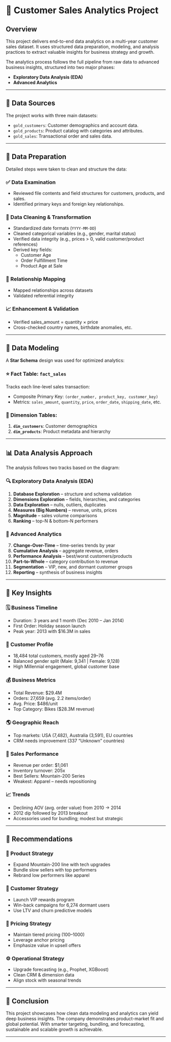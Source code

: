 # 🧠 Customer Sales Analytics Project

## Overview

This project delivers end-to-end data analytics on a multi-year customer sales dataset. It uses structured data preparation, modeling, and analysis practices to extract valuable insights for business strategy and growth.

The analytics process follows the full pipeline from raw data to advanced business insights, structured into two major phases:

- **Exploratory Data Analysis (EDA)**
- **Advanced Analytics**

---

## 📁 Data Sources

The project works with three main datasets:

- `gold_customers`: Customer demographics and account data.
- `gold_products`: Product catalog with categories and attributes.
- `gold_sales`: Transactional order and sales data.

---

## 🔧 Data Preparation

Detailed steps were taken to clean and structure the data:

### ✅ Data Examination
- Reviewed file contents and field structures for customers, products, and sales.
- Identified primary keys and foreign key relationships.

### 🧹 Data Cleaning & Transformation
- Standardized date formats (`YYYY-MM-DD`)
- Cleaned categorical variables (e.g., gender, marital status)
- Verified data integrity (e.g., prices > 0, valid customer/product references)
- Derived key fields:
  - Customer Age
  - Order Fulfillment Time
  - Product Age at Sale

### 🔗 Relationship Mapping
- Mapped relationships across datasets
- Validated referential integrity

### 📈 Enhancement & Validation
- Verified sales_amount = quantity × price
- Cross-checked country names, birthdate anomalies, etc.

---

## 🧱 Data Modeling

A **Star Schema** design was used for optimized analytics:

### ⭐ Fact Table: `fact_sales`
Tracks each line-level sales transaction:
- Composite Primary Key: `(order_number, product_key, customer_key)`
- Metrics: `sales_amount`, `quantity`, `price`, `order_date`, `shipping_date`, etc.

### 📐 Dimension Tables:
1. **`dim_customers`**: Customer demographics
2. **`dim_products`**: Product metadata and hierarchy

---

## 📊 Data Analysis Approach

The analysis follows two tracks based on the diagram:

### 🔍 Exploratory Data Analysis (EDA)

1. **Database Exploration** – structure and schema validation  
2. **Dimensions Exploration** – fields, hierarchies, and categories  
3. **Data Exploration** – nulls, outliers, duplicates  
4. **Measures (Big Numbers)** – revenue, units, prices  
5. **Magnitude** – sales volume comparisons  
6. **Ranking** – top-N & bottom-N performers  

### 🔬 Advanced Analytics

7. **Change-Over-Time** – time-series trends by year  
8. **Cumulative Analysis** – aggregate revenue, orders  
9. **Performance Analysis** – best/worst customers/products  
10. **Part-to-Whole** – category contribution to revenue  
11. **Segmentation** – VIP, new, and dormant customer groups  
12. **Reporting** – synthesis of business insights  

---

## 📌 Key Insights

### 🗓️ Business Timeline
- Duration: 3 years and 1 month (Dec 2010 – Jan 2014)
- First Order: Holiday season launch
- Peak year: 2013 with $16.3M in sales

### 👤 Customer Profile
- 18,484 total customers, mostly aged 29–76
- Balanced gender split (Male: 9,341 | Female: 9,128)
- High Millennial engagement, global customer base

### 💰 Business Metrics
- Total Revenue: $29.4M
- Orders: 27,659 (avg. 2.2 items/order)
- Avg. Price: $486/unit
- Top Category: Bikes ($28.3M revenue)

### 🌎 Geographic Reach
- Top markets: USA (7,482), Australia (3,591), EU countries
- CRM needs improvement (337 “Unknown” countries)

### 🧾 Sales Performance
- Revenue per order: $1,061
- Inventory turnover: 205x
- Best Sellers: Mountain-200 Series
- Weakest: Apparel – needs repositioning

### 📈 Trends
- Declining AOV (avg. order value) from 2010 → 2014
- 2012 dip followed by 2013 breakout
- Accessories used for bundling; modest but strategic

---

## 🧭 Recommendations

### 🎯 Product Strategy
- Expand Mountain-200 line with tech upgrades
- Bundle slow sellers with top performers
- Rebrand low performers like apparel

### 🧑 Customer Strategy
- Launch VIP rewards program
- Win-back campaigns for 6,274 dormant users
- Use LTV and churn predictive models

### 💸 Pricing Strategy
- Maintain tiered pricing ($100–$1000)
- Leverage anchor pricing
- Emphasize value in upsell offers

### ⚙️ Operational Strategy
- Upgrade forecasting (e.g., Prophet, XGBoost)
- Clean CRM & dimension data
- Align stock with seasonal trends

---

## 📎 Conclusion

This project showcases how clean data modeling and analytics can yield deep business insights. The company demonstrates product-market fit and global potential. With smarter targeting, bundling, and forecasting, sustainable and scalable growth is achievable.

---

